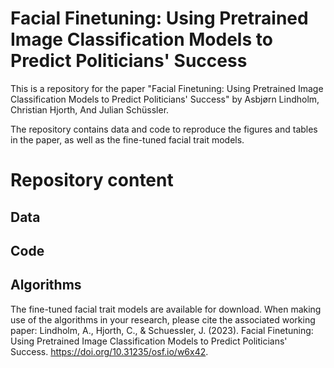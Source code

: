 # Facial Finetuning: Using Pretrained Image Classification Models to Predict Politicians' Success
This is a repository for the paper "Facial Finetuning: Using Pretrained Image Classification Models to Predict Politicians' Success" by Asbjørn Lindholm, Christian Hjorth, And Julian Schüssler.

The repository contains data and code to reproduce the figures and tables in the paper, as well as the fine-tuned facial trait models.

# Repository content

## Data


## Code


## Algorithms 
The fine-tuned facial trait models are available for download. When making use of the algorithms in your research, please cite the associated working paper:
Lindholm, A., Hjorth, C., & Schuessler, J. (2023). Facial Finetuning: Using Pretrained Image Classification Models to Predict Politicians' Success. https://doi.org/10.31235/osf.io/w6x42.


